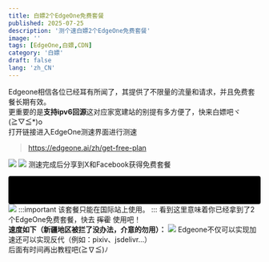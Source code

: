 ```yaml
---
title: 白嫖2个EdgeOne免费套餐
published: 2025-07-25
description: '测个速白嫖2个EdgeOne免费套餐'
image: ''
tags: [EdgeOne,白嫖,CDN]
category: '白嫖'
draft: false 
lang: 'zh_CN'
---
```

Edgeone相信各位已经耳有所闻了，其提供了不限量的流量和请求，并且免费套餐长期有效。 \
更重要的是**支持ipv6回源**这对应家宽建站的别提有多方便了，快来白嫖吧ヾ(≧▽≦*)o \
打开链接进入EdgeOne测速界面进行测速
> https://edgeone.ai/zh/get-free-plan

![](https://cdn.jsdmirror.com/gh/AkatsukiMio/cdn1/img/3-2025/202508201506915.png)
![](https://cdn.jsdmirror.com/gh/AkatsukiMio/cdn1/img/3-2025/202508201506916.png)
测速完成后分享到X和Facebook获得免费套餐<div style="background-color: #000; color: #000; padding: 8px; border-radius: 4px; display: inline-block; cursor: default;" onmouseover="this.style.color='#fff'" onmouseout="this.style.color='#000'">其实可以不用分享，进去后在里面转一下就会认为你分享了，这才是真正的白嫖哦o((>ω< ))o</div>
![](https://cdn.jsdmirror.com/gh/AkatsukiMio/cdn1/img/3-2025/202508201506324.png)
:::important
该套餐只能在国际站上使用。
:::
看到这里意味着你已经拿到了2个EdgeOne免费套餐，快去 ~~挥霍~~ 使用吧！ \
**速度如下（新疆地区被拦了没办法，介意的勿用）：**
![](https://cdn.jsdmirror.com/gh/AkatsukiMio/cdn1/img/3-2025/202508201544556.jpg)
Edgeone不仅可以实现加速还可以实现反代（例如：pixiv、jsdelivr...） \
后面有时间再出教程吧(≧∇≦)ﾉ